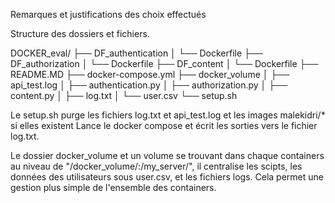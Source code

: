 Remarques et justifications des choix effectués

Structure des dossiers et fichiers. 

DOCKER_eval/
├── DF_authentication
│   └── Dockerfile
├── DF_authorization
│   └── Dockerfile
├── DF_content
│   └── Dockerfile
├── README.MD
├── docker-compose.yml
├── docker_volume
│   ├── api_test.log
│   ├── authentication.py
│   ├── authorization.py
│   ├── content.py
│   ├── log.txt
│   └── user.csv
└── setup.sh

Le setup.sh purge les fichiers log.txt et api_test.log et les images malekidri/* si elles existent
Lance le docker compose et écrit les sorties vers le fichier log.txt. 

Le dossier docker_volume et un volume se trouvant dans chaque containers au niveau de "/docker_volume/:/my_server/", il centralise les scipts, les données des utilisateurs sous user.csv, et les fichiers logs. Cela permet une gestion plus simple de l'ensemble des containers. 




